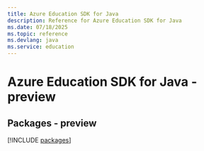 ```yaml
---
title: Azure Education SDK for Java
description: Reference for Azure Education SDK for Java
ms.date: 07/18/2025
ms.topic: reference
ms.devlang: java
ms.service: education
---
```

# Azure Education SDK for Java - preview
## Packages - preview
[!INCLUDE [packages](education-index.md)]